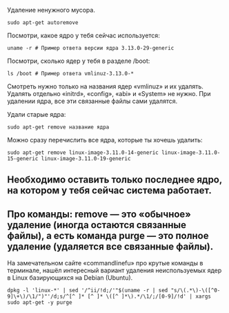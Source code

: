Удаление ненужного мусора.
```
sudo apt-get autoremove
```

Посмотри, какое ядро у тебя сейчас используется:
```
uname -r # Пример ответа версии ядра 3.13.0-29-generic
```

Посмотри, сколько ядер у тебя в разделе /boot:
```
ls /boot # Пример ответа vmlinuz-3.13.0-*
```

Смотреть нужно только на названия ядер «vmlinuz» и их удалять. Удалять отдельно «initrd», «config», «abi» и «System» не нужно. При удалении ядра, все эти связанные файлы сами удалятся.

Удали старые ядра:
```
sudo apt-get remove название ядра
```

Можно сразу перечислить все ядра, которые ты хочешь удалить:
```
sudo apt-get remove linux-image-3.11.0-14-generic linux-image-3.11.0-15-generic linux-image-3.11.0-19-generic
```

Необходимо оставить только последнее ядро, на котором у тебя сейчас система работает.
--
Про команды: remove — это «обычное» удаление (иногда остаются связанные файлы), а есть команда purge — это полное удаление (удаляется все связанные файлы).
--
На замечательном сайте «commandlinefu» про крутые команды в терминале, нашёл интересный вариант удаления неиспользуемых ядер в Linux базирующихся на Debian (Ubuntu).
```
dpkg -l 'linux-*' | sed '/^ii/!d;/'"$(uname -r | sed "s/\(.*\)-\([^0-9]\+\)/\1/")"'/d;s/^[^ ]* [^ ]* \([^ ]*\).*/\1/;/[0-9]/!d' | xargs sudo apt-get -y purge
```
